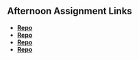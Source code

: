 ## Afternoon Assignment Links

* **[Repo](https://github.com/maxpete121/Trivia)**
* **[Repo](https://github.com/maxpete121/lateFall23_gregslistAsync)**
* **[Repo](https://github.com/maxpete121/Pokedex)**
* **[Repo](https://github.com/maxpete121/<ASSIGNMENT_REPO>)**
